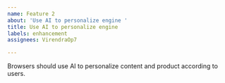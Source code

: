 ```yaml
---
name: Feature 2
about: 'Use AI to personalize engine '
title: Use AI to personalize engine
labels: enhancement
assignees: VirendraOp7

---
```


Browsers should use AI to personalize content and product according to users.
